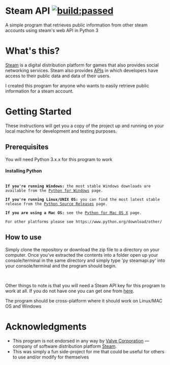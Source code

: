 # Steam API <a href="#" id="status-image-popup" title="Latest push build: passed" name="status-images" class="open-popup" data-ember-action="" data-ember-action-754="754"><img src="https://travis-ci.org/zahiddawod/Steam-API.svg?branch=master" alt="build:passed"></a>
A simple program that retrieves public information from other steam accounts using steam's web API in Python 3

<h1>What's this?</h1>
<p><a href="http://steamcommunity.com/" target="_blank">Steam</a> is a digital distribution platform for games that also provides social networking services.
Steam also provides <a href="http://steamcommunity.com/dev" target="_blank">APIs</a> in which developers have access to their public data and data of their users.</p>
I created this program for anyone who wants to easily retrieve public information for a steam account.

<h1>Getting Started</h1>
These instructions will get you a copy of the project up and running on your local machine for development and testing purposes.

<h2>Prerequisites</h2>
You will need Python 3.x.x for this program to work
<h4>Installing Python</h4>

<pre><code>
<b>If you're running Windows:</b> the most stable Windows downloads are available from the <a href="https://www.python.org/downloads/windows/" target="_blank">Python for Windows</a> page.

<b>If you're running Linux/UNIX OS:</b> you can find the most latest stable release from the <a href="https://www.python.org/downloads/source/" target="_blank">Python Source Releases</a> page.

<b>If you are using a Mac OS:</b> see the <a href="https://www.python.org/downloads/mac-osx/" target="_blank">Python for Mac OS X</a> page.

For other platforms please see https://www.python.org/download/other/
</code></pre>

<h2>How to use</h2>
<p>Simply clone the repository or download the zip file to a directory on your computer. Once you've extracted the contents into a folder open up your console/terminal in the same directory and simply type 'py steamapi.py' into your console/terminal and the program should begin.</p>
<br>
<p>Other things to note is that you will need a Steam API key for this program to work at all. If you do not have one you can get one from <a href="https://steamcommunity.com/dev/apikey" target="_blank">here</a>.</p>
<p>The program should be cross-platform where it should work on Linux/MAC OS and Windows</p>

<h1>Acknowledgments</h1>
<ul>
  <li>This program is not endorsed in any way by <a href="http://www.valvesoftware.com/" target="_blank">Valve Corporation</a> &mdash; company of software distribution platform <a href="http://store.steampowered.com/" target="_blank">Steam</a>.</li>
  <li>This was simply a fun side-project for me that could be useful for others to use and/or modify for themselves</li>
</ul>
